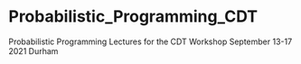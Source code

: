 # Probabilistic_Programming_CDT
Probabilistic Programming Lectures for the CDT Workshop September 13-17 2021 Durham
